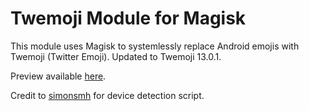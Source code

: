 # Twemoji Module for Magisk

This module uses Magisk to systemlessly replace Android emojis with Twemoji (Twitter Emoji). Updated to Twemoji 13.0.1.

Preview available [here](https://emojipedia.org/twitter/).

Credit to [simonsmh](https://github.com/simonsmh) for device detection script.
